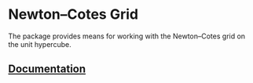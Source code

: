 # Newton–Cotes Grid

The package provides means for working with the Newton–Cotes grid on the unit
hypercube.

## [Documentation][doc]

[doc]: http://godoc.org/github.com/ready-steady/numeric/grid/newcot

